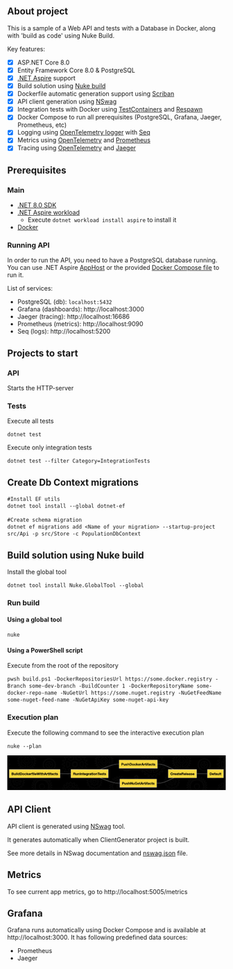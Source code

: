 ## About project
This is a sample of a Web API and tests with a Database in Docker, along with 'build as code' using Nuke Build.

Key features:
- [x] ASP.NET Core 8.0
- [x] Entity Framework Core 8.0 & PostgreSQL
- [x] [.NET Aspire](https://learn.microsoft.com/en-us/dotnet/aspire/get-started/aspire-overview) support
- [x] Build solution using [Nuke build](https://nuke.build)
- [x] Dockerfile automatic generation support using [Scriban](https://github.com/scriban/scriban)
- [x] API client generation using [NSwag](https://github.com/RicoSuter/NSwag)
- [x] Integration tests with Docker using [TestContainers](https://github.com/testcontainers/testcontainers-dotnet) and [Respawn](https://github.com/jbogard/Respawn)
- [x] Docker Compose to run all prerequisites (PostgreSQL, Grafana, Jaeger, Prometheus, etc)
- [x] Logging using [OpenTelemetry logger](https://learn.microsoft.com/en-us/dotnet/core/extensions/logging?tabs=command-line#logging-in-a-non-trivial-app) with [Seq](https://datalust.co/seq)
- [x] Metrics using [OpenTelemetry](https://opentelemetry.io) and [Prometheus](https://prometheus.io)
- [x] Tracing using [OpenTelemetry](https://opentelemetry.io) and [Jaeger](https://www.jaegertracing.io)

## Prerequisites

### Main
- [.NET 8.0 SDK](https://dotnet.microsoft.com/download/dotnet/8.0)
- [.NET Aspire workload](https://learn.microsoft.com/en-us/dotnet/aspire/get-started/aspire-overview)
  - Execute `dotnet workload install aspire` to install it
- [Docker](https://www.docker.com/get-started)

### Running API
In order to run the API, you need to have a PostgreSQL database running. 
You can use .NET Aspire [AppHost](src/Aspire/AppHost) or the provided [Docker Compose file](docker-compose.yml) to run it.

List of services:
- PostgreSQL (db): `localhost:5432`
- Grafana (dashboards): http://localhost:3000
- Jaeger (tracing): http://localhost:16686
- Prometheus (metrics): http://localhost:9090
- Seq (logs): http://localhost:5200

## Projects to start
### API
Starts the HTTP-server

### Tests
Execute all tests
```shell
dotnet test
```

Execute only integration tests
```shell
dotnet test --filter Category=IntegrationTests
```

## Create Db Context migrations

```shell
#Install EF utils
dotnet tool install --global dotnet-ef

#Create schema migration
dotnet ef migrations add <Name of your migration> --startup-project src/Api -p src/Store -c PopulationDbContext
```
## Build solution using Nuke build

Install the global tool
```shell
dotnet tool install Nuke.GlobalTool --global
```

### Run build
#### Using a global tool
```shell
nuke
```

#### Using a PowerShell script
Execute from the root of the repository
```shell
pwsh build.ps1 -DockerRepositoriesUrl https://some.docker.registry -Branch some-dev-branch -BuildCounter 1 -DockerRepositoryName some-docker-repo-name -NuGetUrl https://some.nuget.registry -NuGetFeedName some-nuget-feed-name -NuGetApiKey some-nuget-api-key
```

### Execution plan
Execute the following command to see the interactive execution plan
```shell
nuke --plan
```
![Build execution plan](build/BuildExecutionPlan.png)

## API Client
API client is generated using [NSwag](https://github.com/RicoSuter/NSwag) tool.

It generates automatically when ClientGenerator project is built.

See more details in NSwag documentation and [nswag.json](src/ClientGenerator/nswag.json) file.

## Metrics

To see current app metrics, go to http://localhost:5005/metrics

## Grafana

Grafana runs automatically using Docker Compose and is available at http://localhost:3000.
It has following predefined data sources:
- Prometheus
- Jaeger